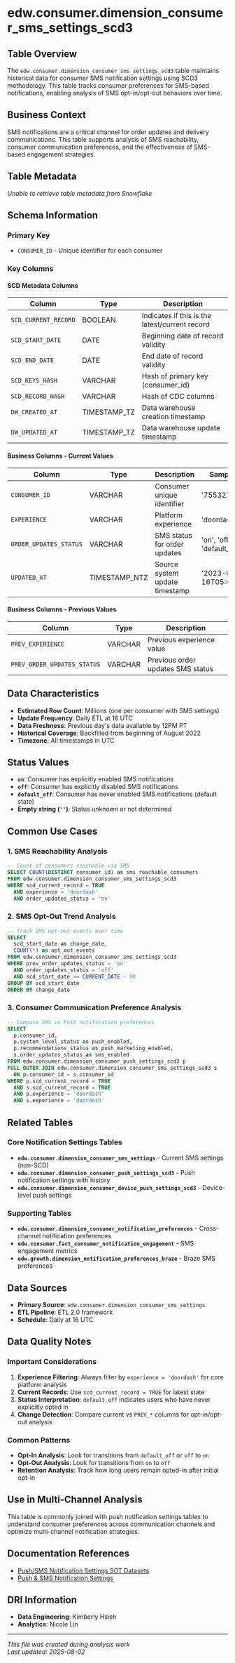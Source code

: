 # edw.consumer.dimension_consumer_sms_settings_scd3

## Table Overview
The `edw.consumer.dimension_consumer_sms_settings_scd3` table maintains historical data for consumer SMS notification settings using SCD3 methodology. This table tracks consumer preferences for SMS-based notifications, enabling analysis of SMS opt-in/opt-out behaviors over time.

## Business Context
SMS notifications are a critical channel for order updates and delivery communications. This table supports analysis of SMS reachability, consumer communication preferences, and the effectiveness of SMS-based engagement strategies.


## Table Metadata
*Unable to retrieve table metadata from Snowflake*

## Schema Information

### Primary Key
- `CONSUMER_ID` - Unique identifier for each consumer

### Key Columns

#### SCD Metadata Columns
| Column | Type | Description |
|--------|------|-------------|
| `SCD_CURRENT_RECORD` | BOOLEAN | Indicates if this is the latest/current record |
| `SCD_START_DATE` | DATE | Beginning date of record validity |
| `SCD_END_DATE` | DATE | End date of record validity |
| `SCD_KEYS_HASH` | VARCHAR | Hash of primary key (consumer_id) |
| `SCD_RECORD_HASH` | VARCHAR | Hash of CDC columns |
| `DW_CREATED_AT` | TIMESTAMP_TZ | Data warehouse creation timestamp |
| `DW_UPDATED_AT` | TIMESTAMP_TZ | Data warehouse update timestamp |

#### Business Columns - Current Values
| Column | Type | Description | Sample Values |
|--------|------|-------------|---------------|
| `CONSUMER_ID` | VARCHAR | Consumer unique identifier | '75532728' |
| `EXPERIENCE` | VARCHAR | Platform experience | 'doordash' |
| `ORDER_UPDATES_STATUS` | VARCHAR | SMS status for order updates | 'on', 'off', 'default_off' |
| `UPDATED_AT` | TIMESTAMP_NTZ | Source system update timestamp | '2023-02-16T05:41:55.228Z' |

#### Business Columns - Previous Values
| Column | Type | Description |
|--------|------|-------------|
| `PREV_EXPERIENCE` | VARCHAR | Previous experience value |
| `PREV_ORDER_UPDATES_STATUS` | VARCHAR | Previous order updates SMS status |

## Data Characteristics
- **Estimated Row Count**: Millions (one per consumer with SMS settings)
- **Update Frequency**: Daily ETL at 16 UTC
- **Data Freshness**: Previous day's data available by 12PM PT
- **Historical Coverage**: Backfilled from beginning of August 2022
- **Timezone**: All timestamps in UTC

## Status Values
- **`on`**: Consumer has explicitly enabled SMS notifications
- **`off`**: Consumer has explicitly disabled SMS notifications  
- **`default_off`**: Consumer has never enabled SMS notifications (default state)
- **Empty string (`''`)**: Status unknown or not determined

## Common Use Cases

### 1. SMS Reachability Analysis
```sql
-- Count of consumers reachable via SMS
SELECT COUNT(DISTINCT consumer_id) as sms_reachable_consumers
FROM edw.consumer.dimension_consumer_sms_settings_scd3
WHERE scd_current_record = TRUE
  AND experience = 'doordash'
  AND order_updates_status = 'on'
```

### 2. SMS Opt-Out Trend Analysis
```sql
-- Track SMS opt-out events over time
SELECT 
  scd_start_date as change_date,
  COUNT(*) as opt_out_events
FROM edw.consumer.dimension_consumer_sms_settings_scd3
WHERE prev_order_updates_status = 'on'
  AND order_updates_status = 'off'
  AND scd_start_date >= CURRENT_DATE - 90
GROUP BY scd_start_date
ORDER BY change_date
```

### 3. Consumer Communication Preference Analysis
```sql
-- Compare SMS vs Push notification preferences
SELECT 
  p.consumer_id,
  p.system_level_status as push_enabled,
  p.recommendations_status as push_marketing_enabled,
  s.order_updates_status as sms_enabled
FROM edw.consumer.dimension_consumer_push_settings_scd3 p
FULL OUTER JOIN edw.consumer.dimension_consumer_sms_settings_scd3 s
  ON p.consumer_id = s.consumer_id
WHERE p.scd_current_record = TRUE
  AND s.scd_current_record = TRUE
  AND p.experience = 'doordash'
  AND s.experience = 'doordash'
```

## Related Tables

### Core Notification Settings Tables
- **`edw.consumer.dimension_consumer_sms_settings`** - Current SMS settings (non-SCD)
- **`edw.consumer.dimension_consumer_push_settings_scd3`** - Push notification settings with history
- **`edw.consumer.dimension_consumer_device_push_settings_scd3`** - Device-level push settings

### Supporting Tables
- **`edw.consumer.dimension_consumer_notification_preferences`** - Cross-channel notification preferences
- **`edw.consumer.fact_consumer_notification_engagement`** - SMS engagement metrics
- **`edw.growth.dimension_notification_preferences_braze`** - Braze SMS preferences

## Data Sources
- **Primary Source**: `edw.consumer.dimension_consumer_sms_settings`
- **ETL Pipeline**: ETL 2.0 framework
- **Schedule**: Daily at 16 UTC

## Data Quality Notes

### Important Considerations
1. **Experience Filtering**: Always filter by `experience = 'doordash'` for core platform analysis
2. **Current Records**: Use `scd_current_record = TRUE` for latest state
3. **Status Interpretation**: `default_off` indicates users who have never explicitly opted in
4. **Change Detection**: Compare current vs `PREV_*` columns for opt-in/opt-out analysis

### Common Patterns
- **Opt-In Analysis**: Look for transitions from `default_off` or `off` to `on`
- **Opt-Out Analysis**: Look for transitions from `on` to `off`
- **Retention Analysis**: Track how long users remain opted-in after initial opt-in

## Use in Multi-Channel Analysis
This table is commonly joined with push notification settings tables to understand consumer preferences across communication channels and optimize multi-channel notification strategies.

## Documentation References
- [Push/SMS Notification Settings SOT Datasets](https://doordash.atlassian.net/wiki/spaces/DATA/pages/2935521914/Push+SMS+Notification+Settings+SOT+Datasets)
- [Push & SMS Notification Settings](https://doordash.atlassian.net/wiki/spaces/DATA/pages/3084386481/Push+SMS+Notification+Settings)

## DRI Information
- **Data Engineering**: Kimberly Hsieh
- **Analytics**: Nicole Lin

---
*This file was created during analysis work*  
*Last updated: 2025-08-02*